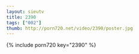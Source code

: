 ```yaml
--- 
layout: sieutv
title: 2390
tags: ["002"]
thumb: http://porn720.net/video/2390/poster.jpg
---
```

{% include porn720 key="2390" %} 
